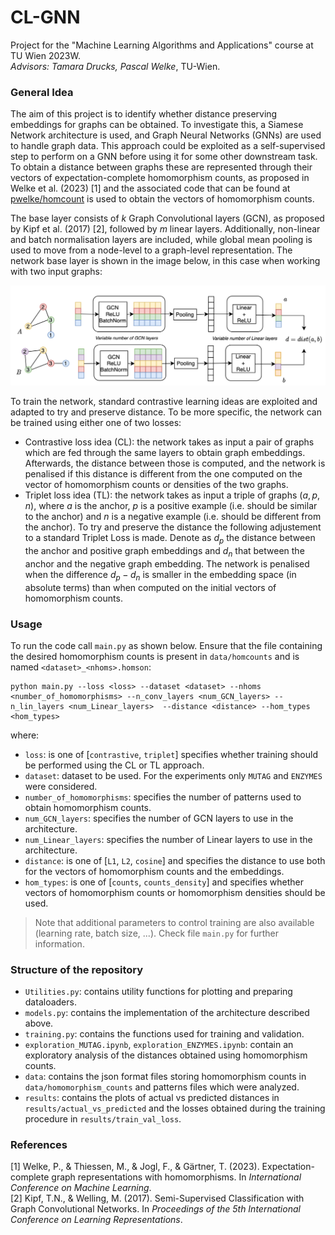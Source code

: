 # CL-GNN
Project for the "Machine Learning Algorithms and Applications" course at TU Wien 2023W.\
*Advisors: Tamara Drucks, Pascal Welke*, TU-Wien.

### General Idea
The aim of this project is to identify whether distance preserving embeddings for graphs can be obtained. To investigate this, a Siamese Network architecture is used, and Graph Neural Networks (GNNs) are used to handle graph data. This approach could be exploited as a self-supervised step to perform on a GNN before using it for some other downstream task.\
To obtain a distance between graphs these are represented through their vectors of expectation-complete homomorphism counts, as proposed in Welke et al. (2023) [1] and the associated code that can be found at [pwelke/homcount](https://github.com/pwelke/homcount) is used to obtain the vectors of homomorphism counts.

The base layer consists of $k$ Graph Convolutional layers (GCN), as proposed by Kipf et al. (2017) [2], followed by $m$ linear layers. Additionally, non-linear and batch normalisation layers are included, while global mean pooling is used to move from a node-level to a graph-level representation. The network base layer is shown in the image below, in this case when working with two input graphs:

![alt text](https://github.com/SDavenia/CL-GNN/blob/main/images/architecture.png)


To train the network, standard contrastive learning ideas are exploited and adapted to try and preserve distance. To be more specific, the network can be trained using either one of two losses:
- Contrastive loss idea (CL): the network takes as input a pair of graphs which are fed through the same layers to obtain graph embeddings. Afterwards, the distance between those is computed, and the network is penalised if this distance is different from the one computed on the vector of homomorphism counts or densities of the two graphs.
- Triplet loss idea (TL): the network takes as input a triple of graphs $(a, p, n)$, where $a$ is the anchor, $p$ is a positive example (i.e. should be similar to the anchor) and $n$ is a negative example (i.e. should be different from the anchor). To try and preserve the distance the following adjustement to a standard Triplet Loss is made. Denote as $d_p$ the distance between the anchor and positive graph embeddings and $d_n$ that between the anchor and the negative graph embedding. The network is penalised when the difference $d_p - d_n$ is smaller in the embedding space (in absolute terms) than when computed on the initial vectors of homomorphism counts.

### Usage
To run the code call `main.py` as shown below. Ensure that the file containing the desired homomorphism counts is present in `data/homcounts` and is named `<dataset>_<nhoms>.homson`:
```
python main.py --loss <loss> --dataset <dataset> --nhoms <number_of_homomorphisms> --n_conv_layers <num_GCN_layers> --n_lin_layers <num_Linear_layers>  --distance <distance> --hom_types <hom_types>
```

where:
- `loss`: is one of \[`contrastive`, `triplet`\] specifies whether training should be performed using the CL or TL approach.
- `dataset`: dataset to be used. For the experiments only `MUTAG` and `ENZYMES` were considered.
- `number_of_homomorphisms`: specifies the number of patterns used to obtain homomorphism counts.
- `num_GCN_layers`: specifies the number of GCN layers to use in the architecture.
- `num_Linear_layers`: specifies the number of Linear layers to use in the architecture.
- `distance`: is one of \[`L1`, `L2`, `cosine`\] and specifies the distance to use both for the vectors of homomorphism counts and the embeddings.
- `hom_types`: is one of \[`counts`, `counts_density`\] and specifies whether vectors of homomorphism counts or homomorphism densities should be used.

> Note that additional parameters to control training are also available (learning rate, batch size, ...). Check file `main.py` for further information.

### Structure of the repository
- `Utilities.py`: contains utility functions for plotting and preparing dataloaders.
- `models.py`: contains the implementation of the architecture described above.
- `training.py`: contains the functions used for training and validation.
- `exploration_MUTAG.ipynb`, `exploration_ENZYMES.ipynb`: contain an exploratory analysis of the distances obtained using homomorphism counts.
- `data`: contains the json format files storing homomorphism counts in `data/homomorphism_counts` and patterns files which were analyzed.
- `results`: contains the plots of actual vs predicted distances in `results/actual_vs_predicted` and the losses obtained during the training procedure in `results/train_val_loss`.


### References
[1] Welke, P., \& Thiessen, M., \& Jogl, F., \& Gärtner, T. (2023). Expectation-complete graph representations with homomorphisms. In *International Conference on Machine Learning*.\
[2] Kipf, T.N., \& Welling, M. (2017). Semi-Supervised Classification with Graph Convolutional Networks. In *Proceedings of the 5th International Conference on Learning Representations*.
